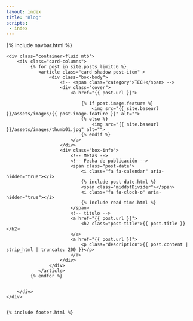 ```yaml
---
layout: index
title: "Blog"
scripts:
 - index
---
```


<body  itemscope="" itemtype="http://schema.org/Blog">
    {% include navbar.html %}

	<div class="container-fluid mtb">
		<div class="card-columns">		
		     {% for post in site.posts limit:6 %}
		     	<article class="card shadow post-item" >
		     		<div class="box-body">
		     			<!-- <span class="category">TECH</span> -->
		     			<div class="cover">
		     				<a href="{{ post.url }}">

		     					{% if post.image.feature %}
		     						<img src="{{ site.baseurl }}/assets/images/{{ post.image.feature }}" alt="">
		     					{% else %}
		     						<img src="{{ site.baseurl }}/assets/images/thumb01.jpg" alt="">
		     					{% endif %}		     					
		     				</a>
		     			</div>
			     		<div class="box-info">
			     			<!-- Metas -->
			     			<!-- Fecha de publicación -->
			     			<span class="post-date">
			     				<i class="fa fa-calendar" aria-hidden="true"></i>
			     				{% include post-date.html %}
								<span class="middotDivider"></span>
			     				<i class="fa fa-clock-o" aria-hidden="true"></i> 				
			     				{% include read-time.html %}
			     			</span>
			     			<!-- titulo -->
			     			<a href="{{ post.url }}">
			     				<h2 class="post-title">{{ post.title }}</h2>
			     			</a>
			     			<a href="{{ post.url }}">
			     				<p class="description">{{ post.content | strip_html | truncate: 200 }}</p>
			     			</a>
			     		</div>
		     		</div>
		     	</article>		     	
			 {% endfor %}


		</div>	
	</div>

	
  	{% include footer.html %}         
</body>
